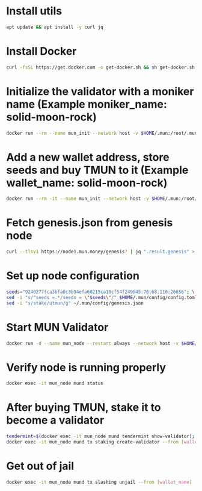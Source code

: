 # Install utils
```bash
apt update && apt install -y curl jq
```

# Install Docker
```bash
curl -fsSL https://get.docker.com -o get-docker.sh && sh get-docker.sh
```

# Initialize the validator with a moniker name (Example moniker_name: solid-moon-rock)
```bash
docker run --rm --name mun_init --network host -v $HOME/.mun:/root/.mun sashaoshurkov/mun:latest mund init [moniker_name] --chain-id testmun
```

# Add a new wallet address, store seeds and buy TMUN to it (Example wallet_name: solid-moon-rock)
```bash
docker run --rm -it --name mun_init --network host -v $HOME/.mun:/root/.mun sashaoshurkov/mun:latest mund keys add [wallet_name] --keyring-backend test
```

# Fetch genesis.json from genesis node
```bash
curl --tlsv1 https://node1.mun.money/genesis? | jq ".result.genesis" > $HOME/.mun/config/genesis.json
```

# Set up node configuration
```bash
seeds="9240277fca3bfa0c3b94efa60215ca10cf54f249@45.76.68.116:26656"; \
sed -i "s/^seeds =.*/seeds = \"$seeds\"/" $HOME/.mun/config/config.toml; \
sed -i "s/stake/utmun/g" ~/.mun/config/genesis.json
```

# Start MUN Validator
```bash
docker run -d --name mun_node --restart always --network host -v $HOME/.mun:/root/.mun sashaoshurkov/mun:latest
```

# Verify node is running properly
```bash
docker exec -it mun_node mund status
```

# After buying TMUN, stake it to become a validator
```bash
tendermint=$(docker exec -it mun_node mund tendermint show-validator); \
docker exec -it mun_node mund tx staking create-validator --from [wallet_name] --moniker [moniker_name] --pubkey $(echo $tendermint) --chain-id testmun --keyring-backend test --amount 50000000000utmun --commission-max-change-rate 0.01 --commission-max-rate 0.2 --commission-rate 0.1 --min-self-delegation 1 --fees 200000utmun --gas auto --gas=auto --gas-adjustment=1.5 -y
```
# Get out of jail
```bash
docker exec -it mun_node mund tx slashing unjail --from [wallet_name] --chain-id testmun --keyring-backend test
```